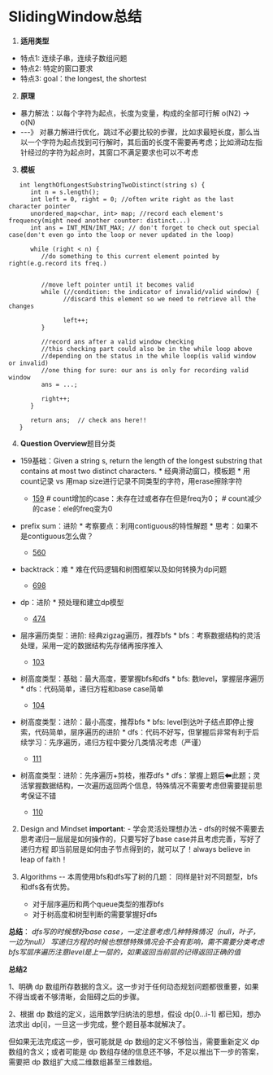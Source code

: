 # SlidingWindow总结
1. **适用类型**
* 特点1: 连续子串，连续子数组问题
* 特点2: 特定的窗口要求
* 特点3: goal：the longest, the shortest

2. **原理**
* 暴力解法：以每个字符为起点，长度为变量，构成的全部可行解 o(N2) -> o(N)
* ---》 对暴力解进行优化，跳过不必要比较的步骤，比如求最短长度，那么当以一个字符为起点找到可行解时，其后面的长度不需要再考虑；比如滑动左指针经过的字符为起点时，其窗口不满足要求也可以不考虑

3. **模板**
```
   int lengthOfLongestSubstringTwoDistinct(string s) {
      int n = s.length();
      int left = 0, right = 0; //often write right as the last character pointer
      unordered_map<char, int> map; //record each element's frequency(might need another counter: distinct...)
      int ans = INT_MIN/INT_MAX; // don't forget to check out special case(don't even go into the loop or never updated in the loop)
      
      while (right < n) {
         //do something to this current element pointed by right(e.g.record its freq.)
         

         //move left pointer until it becomes valid
         while (//condition: the indicator of invalid/valid window) { 
               //discard this element so we need to retrieve all the changes

               left++;
         }
         
         //record ans after a valid window checking
         //this checking part could also be in the while loop above
         //depending on the status in the while loop(is valid window or invalid)
         //one thing for sure: our ans is only for recording valid window
         ans = ...;
         
         right++;
      }
      
      return ans;  // check ans here!!
   }
```


4. **Question Overview**题目分类
* 159基础：Given a string s, return the length of the longest substring that contains at most two distinct characters.
      * 经典滑动窗口，模板题
      * 用count记录 vs 用map size进行记录不同类型的字符，用erase擦除字符
   * [159](https://leetcode.com/problems/longest-substring-with-at-most-two-distinct-characters/)
   *#* count增加的case：未存在过或者存在但是freq为0；
   *#* count减少的case：ele的freq变为0

* prefix sum：进阶
      * 考察要点：利用contiguous的特性解题
      * 思考：如果不是contiguous怎么做？
   * [560](https://leetcode.com/problems/subarray-sum-equals-k/)

* backtrack：难
      * 难在代码逻辑和树图框架以及如何转换为dp问题
   * [698](https://leetcode.com/problems/partition-to-k-equal-sum-subsets/)

* dp：进阶
      * 预处理和建立dp模型
   * [474](https://docs.google.com/spreadsheets/d/1tA_y12w1tildb8cNsO9GKuiKPcUrXZumyCzplv6kx24/edit#gid=1903144284)

* 层序遍历类型：进阶: 经典zigzag遍历，推荐bfs
      * bfs：考察数据结构的灵活处理，采用一定的数据结构先存储再按序推入
   * [103](https://leetcode.com/problems/binary-tree-zigzag-level-order-traversal/)

* 树高度类型：基础：最大高度，要掌握bfs和dfs
      * bfs: 数level，掌握层序遍历
      * dfs：代码简单，递归方程和base case简单
   * [104](https://leetcode.com/problems/maximum-depth-of-binary-tree/)

* 树高度类型：进阶：最小高度，推荐bfs
      * bfs: level到达叶子结点即停止搜索，代码简单，层序遍历的进阶
      * dfs：代码不好写，但掌握后非常有利于后续学习：先序遍历，递归方程中要分几类情况考虑（严谨）
   * [111](https://leetcode.com/problems/minimum-depth-of-binary-tree/)

* 树高度类型：进阶：先序遍历+剪枝，推荐dfs
      * dfs：掌握上题后⬅此题；灵活掌握数据结构，一次遍历返回两个信息，特殊情况不需要考虑但需要提前思考保证不错
   * [110](https://leetcode.com/problems/balanced-binary-tree/)

2. Design and Mindset
**important**: 
            - 学会灵活处理想办法
            - dfs的时候不需要去思考递归一层层是如何操作的，只要写好了base case并且考虑完善，写好了递归方程
              即当前层是如何由子节点得到的，就可以了！always believe in leap of faith！

3. Algorithms
-- 本周使用bfs和dfs写了树的几题：
   同样是针对不同题型，bfs和dfs各有优势。

   - 对于层序遍历和两个queue类型的推荐bfs
   - 对于树高度和树型判断的需要掌握好dfs

**总结**：
       *dfs写的时候想好base case，一定注意考虑几种特殊情况（null，叶子，一边为null）*
       *写递归方程的时候也想想特殊情况会不会有影响，需不需要分类考虑*
       *bfs写层序遍历注意level是上一层的，如果返回当前层的记得返回正确的值*

**总结2**

   1、明确 dp 数组所存数据的含义。这一步对于任何动态规划问题都很重要，如果不得当或者不够清晰，会阻碍之后的步骤。

   2、根据 dp 数组的定义，运用数学归纳法的思想，假设 dp[0...i-1] 都已知，想办法求出 dp[i]，一旦这一步完成，整个题目基本就解决了。

   但如果无法完成这一步，很可能就是 dp 数组的定义不够恰当，需要重新定义 dp 数组的含义；或者可能是 dp 数组存储的信息还不够，不足以推出下一步的答案，需要把 dp 数组扩大成二维数组甚至三维数组。
                